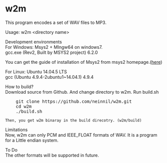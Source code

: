 # w2m

This program encodes a set of WAV files to MP3.

Usage:
w2m \<directory name\>


Development environments<br>
 For Windows: Msys2 + MIngw64 on windows7.<br>
  gcc.exe (Rev2, Built by MSYS2 project) 6.2.0

  You can get the guide of installation of Msys2 from msys2 homepage.(<a href="https://sourceforge.net/p/msys2/wiki/MSYS2%20installation/">here</a>)
 
 For Linux: Ubuntu 14.04.5 LTS<br>
  gcc (Ubuntu 4.9.4-2ubuntu1~14.04.1) 4.9.4


How to build?<br>
	Download source from Github.
	And change directory to w2m.
	Run build.sh
<pre>
	git clone https://github.com/neinnil/w2m.git
	cd w2m
	./build.sh
</pre>
	Then, you get w2m binaray in the build direcotry. (w2m/build)


Limitations<br>
	Now, w2m can only PCM and IEEE_FLOAT formats of WAV.
	It is a program for a Little endian system.


To Do <br>
The other formats will be supported in future.


